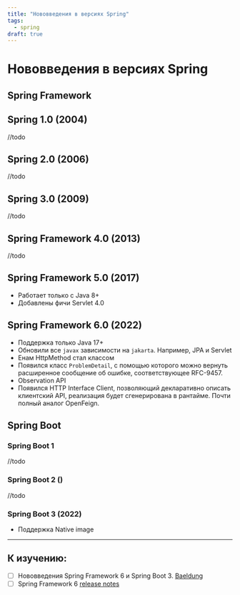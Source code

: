 ```yaml
---
title: "Нововведения в версиях Spring"
tags:
  - spring
draft: true
---
```


# Нововведения в версиях Spring

## Spring Framework
## Spring 1.0 (2004)
//todo

## Spring 2.0 (2006)
//todo

## Spring 3.0 (2009)
//todo

## Spring Framework 4.0 (2013) 
//todo

## Spring Framework 5.0 (2017)
- Работает только с Java 8+
- Добавлены фичи Servlet 4.0

## Spring Framework 6.0 (2022)
- Поддержка только Java 17+
- Обновили все `javax` зависимости на `jakarta`. Например, JPA и Servlet
- Енам HttpMethod стал классом
- Появился класс `ProblemDetail`, с помощью которого можно вернуть расширенное сообщение об ошибке, соответствующее RFC-9457.
- Observation API
- Появился HTTP Interface Client, позволяющий декларативно описать клиентский API, реализация будет сгенерирована в рантайме. Почти полный аналог OpenFeign.


## Spring Boot

### Spring Boot 1
//todo

### Spring Boot 2 ()
//todo

### Spring Boot 3 (2022)
- Поддержка Native image

---
## К изучению:
- [ ] Нововведения Spring Framework 6 и Spring Boot 3. [Baeldung](https://www.baeldung.com/spring-boot-3-spring-6-new)
- [ ] Spring Framework 6 [release notes](https://github.com/spring-projects/spring-framework/wiki/What%27s-New-in-Spring-Framework-6.x/)